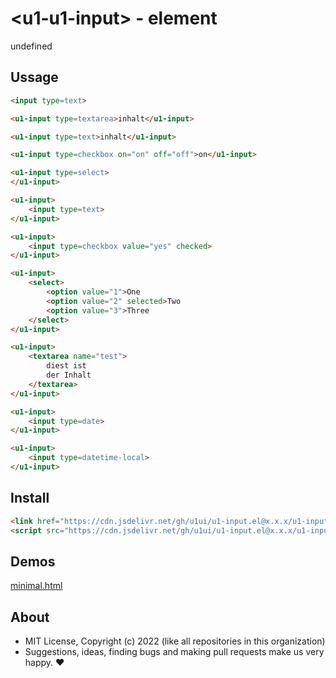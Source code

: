 # &lt;u1-u1-input&gt; - element
undefined

## Ussage

```html
<input type=text>

<u1-input type=textarea>inhalt</u1-input>

<u1-input type=text>inhalt</u1-input>

<u1-input type=checkbox on="on" off="off">on</u1-input>

<u1-input type=select>
</u1-input>

<u1-input>
    <input type=text>
</u1-input>

<u1-input>
    <input type=checkbox value="yes" checked>
</u1-input>

<u1-input>
    <select>
        <option value="1">One
        <option value="2" selected>Two
        <option value="3">Three
    </select>
</u1-input>

<u1-input>
    <textarea name="test">
        diest ist
        der Inhalt
    </textarea>
</u1-input>

<u1-input>
    <input type=date>
</u1-input>

<u1-input>
    <input type=datetime-local>
</u1-input>
```

## Install

```html
<link href="https://cdn.jsdelivr.net/gh/u1ui/u1-input.el@x.x.x/u1-input.min.css" rel=stylesheet>
<script src="https://cdn.jsdelivr.net/gh/u1ui/u1-input.el@x.x.x/u1-input.min.js" type=module>
```

## Demos

[minimal.html](https://raw.githack.com/u1ui/u1-input.el/main/tests/minimal.html)  

## About

- MIT License, Copyright (c) 2022 <u1> (like all repositories in this organization) <br>
- Suggestions, ideas, finding bugs and making pull requests make us very happy. ♥


